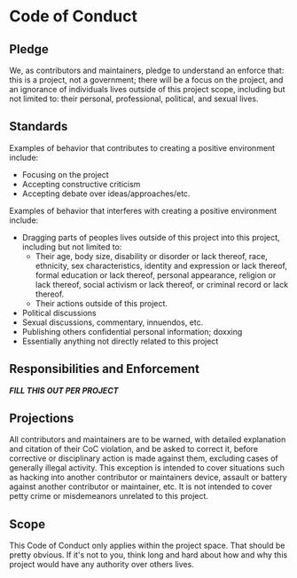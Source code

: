 # Code of Conduct

## Pledge

We, as contributors and maintainers, pledge to understand an enforce that: this is a project, not a government; there will be a focus on the project, and an ignorance of individuals lives outside of this project scope, including but not limited to: their personal, professional, political, and sexual lives.

## Standards

Examples of behavior that contributes to creating a positive environment include:

* Focusing on the project
* Accepting constructive criticism
* Accepting debate over ideas/approaches/etc.

Examples of behavior that interferes with creating a positive environment include:

* Dragging parts of peoples lives outside of this project into this project, including but not limited to:
	* Their age, body size, disability or disorder or lack thereof, race, ethnicity, sex characteristics, identity and expression or lack thereof, formal education or lack thereof, personal appearance, religion or lack thereof, social activism or lack thereof, or criminal record or lack thereof.
	* Their actions outside of this project.
* Political discussions
* Sexual discussions, commentary, innuendos, etc.
* Publishing others confidential personal information; doxxing
* Essentially anything not directly related to this project

## Responsibilities and Enforcement

***FILL THIS OUT PER PROJECT***

## Projections

All contributors and maintainers are to be warned, with detailed explanation and citation of their CoC violation, and be asked to correct it, before corrective or disciplinary action is made against them, excluding cases of generally illegal activity. This exception is intended to cover situations such as hacking into another contributor or maintainers device, assault or battery against another contributor or maintainer, etc. It is not intended to cover petty crime or misdemeanors unrelated to this project.

## Scope

This Code of Conduct only applies within the project space. That should be pretty obvious. If it's not to you, think long and hard about how and why this project would have any authority over others lives.
